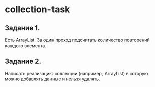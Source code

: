 # collection-task
## Задание 1.
Есть ArrayList<Integer>. За один проход подсчитать количество повторений каждого элемента.
## Задание 2.
Написать реализацию коллекции (например, ArrayList) в которую можно добавлять данные и нельзя удалять.
